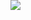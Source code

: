 
<link href="https://fonts.googleapis.com/css?family=Aldrich" rel="stylesheet">


<Background>
<!-- <BgClouds color1="#4b8ced" color2="#ffffff" divisions="15" start="70" end="90" /> -->
<BgSlash angle="50deg" color1="#212224" percent1="60%" color2="#4b8ced" percent2="50%" />
</Background>

<CustomText 
content="fdsdsf" 
styles='{
    "background" : "blue",
    "top" : "20px",
    "font-family": "\"Aldrich\", sans-serif"
}' />

<img src="https://cdn4.buysellads.net/uu/1/41334/1550855401-cc_light.png" style="
min-width:300px;
min-height:400px;
position:fixed;
top:0px;
right:0px;
">